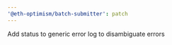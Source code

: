 ```yaml
---
'@eth-optimism/batch-submitter': patch
---
```


Add status to generic error log to disambiguate errors
